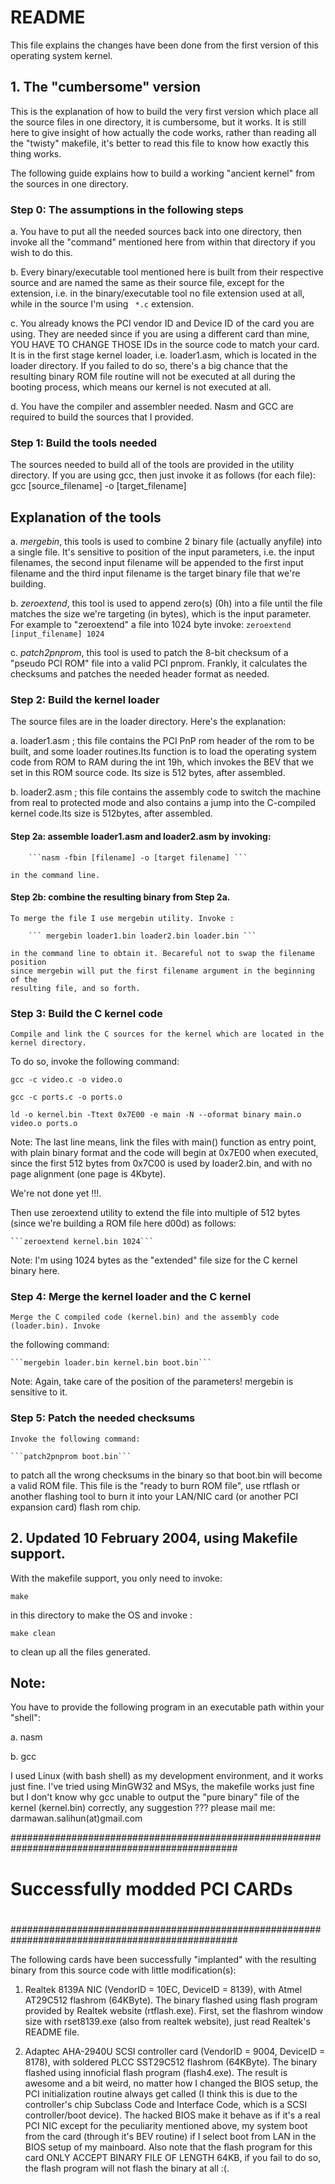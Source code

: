 # README

This file explains the changes have been done from the first version of this
operating system kernel.

##	1. The "cumbersome" version
	
This is the explanation of how to build the very first version which place all 
the source files in one directory, it is cumbersome, but it works. It is still here to 
give insight of how actually the code works, rather than reading all the "twisty" 
makefile, it's better to read this file to know how exactly this thing works.

The following guide explains how to build a working "ancient kernel" 
from the sources in one directory.

### Step 0: The assumptions in the following steps

a. You have to put all the needed sources back into one directory, then invoke all 
the "command" mentioned here from within that directory if you wish to do this.

b. Every binary/executable tool mentioned here is built from their respective 
source and are named the same as their source file, except for the extension, i.e. 
in the binary/executable tool no file extension used at all, while in the source I'm
using ``` *.c``` extension. 

c. You already knows the PCI vendor ID and Device ID of the card you are using. They are
needed since if you are using a different card than mine, YOU HAVE TO CHANGE THOSE IDs
in the source code to match your card. It is in the first stage kernel loader, i.e. 
loader1.asm, which is located in the loader directory. If you failed to do so, there's 
a big chance that the resulting binary ROM file routine will not be executed at all 
during the booting process, which means our kernel is not executed at all.

d. You have the compiler and assembler needed. Nasm and GCC are required to build the
sources that I provided.

### Step 1: Build the tools needed
 	
The sources needed to build all of the tools are provided in the utility directory.
If you are using gcc, then just invoke it as follows (for each file):
gcc [source_filename] -o [target_filename]

Explanation of the tools
------------------------

a. _mergebin_, this tools is used to combine 2 binary file (actually anyfile) into a 
   single file. It's sensitive to position of the input parameters, i.e. the input filenames, the second input filename will be appended to the first input filename and the third 
input filename
	is the target binary file that we're building.

b. _zeroextend_, this tool is used to append zero(s) (0h) into a file until the file matches the 
	size we're targeting (in bytes), which is the input parameter. For example to "zeroextend" 
	a file into 1024 byte invoke: ```zeroextend [input_filename] 1024```

c. _patch2pnprom_, this tool is used to patch the 8-bit checksum of a "pseudo PCI ROM" file into a
	valid PCI pnprom. Frankly, it calculates the checksums and patches the needed header 
	format as needed.


### Step 2: Build the kernel loader

The source files are in the loader directory. Here's the explanation:

a. loader1.asm ; this file contains the PCI PnP rom header of the rom to be built, and some loader 
				routines.Its function is to load the operating system code from ROM to RAM during 
				the int 19h, which invokes the BEV that we set in this ROM source code. Its size 
				is 512 bytes, after assembled.

b. loader2.asm ; this file contains the assembly code to switch the machine from real to protected 
		mode and also contains a jump into the C-compiled kernel code.Its size is 512bytes,
		after assembled.

#### Step 2a: assemble loader1.asm and loader2.asm by invoking:
	
		```nasm -fbin [filename] -o [target filename] ```

	in the command line. 

#### Step 2b: combine the resulting binary from Step 2a.
	To merge the file I use mergebin utility. Invoke : 
	
		``` mergebin loader1.bin loader2.bin loader.bin ```

	in the command line to obtain it. Becareful not to swap the filename position 
	since mergebin will put the first filename argument in the beginning of the 
    resulting file, and so forth.


### Step 3: Build the C kernel code

	Compile and link the C sources for the kernel which are located in the kernel directory.
To do so, invoke the following command:

```gcc -c video.c -o video.o```

```gcc -c ports.c -o ports.o```

```ld -o kernel.bin -Ttext 0x7E00 -e main -N --oformat binary main.o video.o ports.o```

Note: The last line means, link the files with main() function as entry point, with plain binary 
format and the code will begin at 0x7E00 when executed, since the first 512 bytes from 0x7C00 is 
used by loader2.bin, and with no page alignment (one page is 4Kbyte).

We're not done yet !!!. 

Then use zeroextend utility to extend the file into multiple of 512 bytes 
(since we're building a ROM file here d00d) as follows:

	```zeroextend kernel.bin 1024```

Note: I'm using 1024 bytes as the "extended" file size for the C kernel binary here.


### Step 4: Merge the kernel loader and the C kernel

	Merge the C compiled code (kernel.bin) and the assembly code (loader.bin). Invoke 
the following command:

	```mergebin loader.bin kernel.bin boot.bin```

Note: Again, take care of the position of the parameters! mergebin is sensitive to it.


### Step 5: Patch the needed checksums

	Invoke the following command:

	```patch2pnprom boot.bin```

to patch all the wrong checksums in the binary so that boot.bin will become a valid ROM file. 
This file is the "ready to burn ROM file", use rtflash or another flashing tool to burn it into 
your LAN/NIC card (or another PCI expansion card) flash rom chip.



##	2. Updated 10 February 2004, using Makefile support.

With the makefile support, you only need to invoke:	

```make ```

in this directory to make the OS and invoke : 

```make clean```

to clean up all the files generated.

Note:
-----
You have to provide the following program in an executable path within your "shell":

a. nasm 

b. gcc

I used Linux (with bash shell) as my development environment, and it works just fine.
I've tried using MinGW32 and MSys, the makefile works just fine but I don't know why 
gcc unable to output the "pure binary" file of the kernel (kernel.bin) correctly, 
any suggestion ??? 
please mail me: darmawan.salihun(at)gmail.com


#################################################################################################
#																								#
#		Successfully modded PCI CARDs															#
#																								#
#################################################################################################

The following cards have been successfully "implanted" with the resulting binary from this
source code with little modification(s):

1. Realtek 8139A NIC (VendorID = 10EC, DeviceID = 8139), with Atmel AT29C512 flashrom (64KByte). 
The binary flashed using flash program provided by Realtek website (rtflash.exe). First, set the 
flashrom window size with rset8139.exe (also from realtek website), just read Realtek's README 
file.

2. Adaptec AHA-2940U SCSI controller card (VendorID = 9004, DeviceID = 8178), with soldered 
PLCC SST29C512 flashrom (64KByte). The binary flashed using innoficial flash program (flash4.exe).
The result is awesome and a bit weird, no matter how I changed the BIOS setup, the PCI 
initialization routine always get called (I think this is due to the controller's chip 
Subclass Code and Interface Code, which is a SCSI controller/boot device). The hacked BIOS
make it behave as if it's a real PCI NIC except for the peculiarity mentioned above, my system 
boot from the card (through it's BEV routine) if I select boot from LAN in the BIOS setup of 
my mainboard. Also note that the flash program for this card ONLY ACCEPT BINARY FILE OF LENGTH 
64KB, if you fail to do so, the flash program will not flash the binary at all :(.

